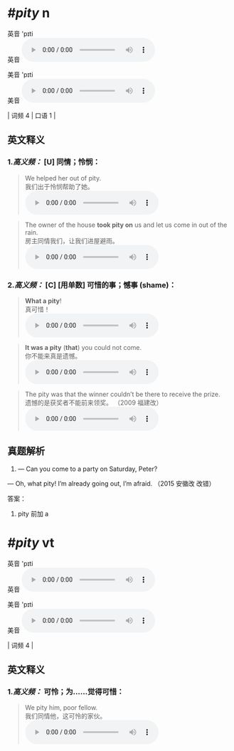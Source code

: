 # ***\#pity*** n
英音 'pɪti  
英音
<audio src="./media/pity-B.aac" controls="controls"></audio>

美音 'pɪti  
美音
<audio src="./media/pity.aac" controls="controls"></audio>



| 词频 4 | 口语 1 |  

英文释义
---
### 1.*高义频：* **[U] 同情；怜悯：**  

 > We helped her out of pity.  
 > 我们出于怜悯帮助了她。    
<audio src="./media/We helped her out of pity_AAC.aac" controls="controls"></audio>

 > The owner of the house **took pity on** us and let us come in out of the rain.  
 > 房主同情我们，让我们进屋避雨。    
<audio src="./media/pity-5.aac" controls="controls"></audio>

### 2.*高义频：* **[C] [用单数] 可惜的事；憾事 (shame)：**  

 > **What a pity**!   
 > 真可惜！    
<audio src="./media/pity-2.aac" controls="controls"></audio>

 > **It was a pity** (**that**) you could not come.   
 > 你不能来真是遗憾。    
<audio src="./media/pity-3.aac" controls="controls"></audio>

 > The pity was that the winner couldn’t be there to receive the prize.   
 > 遗憾的是获奖者不能前来领奖。  （2009 福建改）  
<audio src="./media/pity-4.aac" controls="controls"></audio>


真题解析
---
1. — Can you come to a party on Saturday, Peter?
— Oh, what pity! I’m already going out, I’m afraid.  （2015 安徽改 改错）  

答案：
1. pity 前加 a  

# ***\#pity*** vt
英音 'pɪti  
英音
<audio src="./media/pity-B.aac" controls="controls"></audio>

美音 'pɪti  
美音
<audio src="./media/pity.aac" controls="controls"></audio>



| 词频 4 |  

英文释义
---
### 1.*高义频：* **可怜；为……觉得可惜：**  

 > We pity him, poor fellow.   
 > 我们同情他，这可怜的家伙。    
<audio src="./media/pity-6.aac" controls="controls"></audio>


